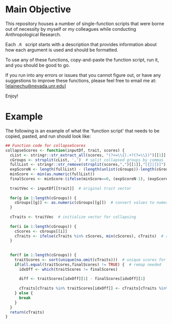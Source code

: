 # Main Objective
This repository houses a number of single-function scripts that were borne out of necessity by myself or my colleagues while conducting Anthropological Research. 

Each `.R ` script starts with a description that provides information about how each argument is used and should be formatted.

To use any of these functions, copy-and-paste the function script, run it, and you should be good to go.

If you run into any errors or issues that you cannot figure out, or have any suggestions to improve these functions, please feel free to email me at: [elainechu@nevada.unr.edu]

Enjoy!

# Example
The following is an example of what the 'function script' that needs to be copied, pasted, and run should look like:

``` r
## Function code for collapseScores
collapseScores <- function(inputDf, trait, scores) {
  cList <- stringr::str_extract_all(scores, "(?<=\\{).+?(?=\\})")[[1]]  # extract collapsing groups
  cGroups <- strsplit(cList, ',')  # split collapsed groups by commas
  fullList <- stringr::str_remove(strsplit(scores,",")[[1]],"[{]|[}]")  # ordered trait list
  expScoreN <- length(fullList) - (length(unlist(cGroups))-length(cGroups))  # expected final number of score options
  minScore <- min(as.numeric(fullList))
  finalScores <- minScore:(ifelse(minScore==0, (expScoreN-1), (expScoreN)))  # final score list
  
  traitVec <- inputDf[[trait]]  # original trait vector
  
  for(g in 1:length(cGroups)) {
    cGroups[[g]] <- as.numeric(cGroups[[g]])  # convert values to numeric
  }
  
  cTraits <- traitVec  # initialize vector for collapsing
  
  for(i in 1:length(cGroups)) {
    cScores <- cGroups[[i]]
    cTraits <- ifelse(cTraits %in% cScores, min(cScores), cTraits)  # rescore defined scores only
  }
  
  
  for(f in 1:length(cGroups)) {
    traitScores <- sort(unique(na.omit(cTraits)))  # unique scores for trait
    if(all.equal(traitScores,finalScores) != TRUE) {  # remap needed
      idxOff <- which(traitScores != finalScores)
      
      diff <- traitScores[idxOff][1] - finalScores[idxOff][1]
      
      cTraits[cTraits %in% traitScores[idxOff]] <- cTraits[cTraits %in% traitScores[idxOff]] - diff
    } else {
      break
    }
  }
  return(cTraits)
}
```
